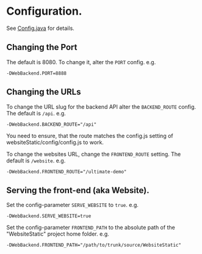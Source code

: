 # Configuration.
See [Config.java](./src/de/uni_freiburg/informatik/ultimate/web/backend/Config.java) for details.

## Changing the Port
The default is 8080. To change it, alter the `PORT` config. e.g.

    -DWebBackend.PORT=8888

## Changing the URLs
To change the URL slug for the backend API alter the `BACKEND_ROUTE` config. The default is `/api`. e.g.

    -DWebBackend.BACKEND_ROUTE="/api"

You need to ensure, that the route matches the config.js setting of websiteStatic/config/config.js to work.

To change the websites URL, change the `FRONTEND_ROUTE` setting. The default is `/website`. e.g.

    -DWebBackend.FRONTEND_ROUTE="/ultimate-demo"

## Serving the front-end (aka Website).
Set the config-parameter `SERVE_WEBSITE` to `true`. e.g.

    -DWebBackend.SERVE_WEBSITE=true

Set the config-parameter `FRONTEND_PATH` to the absolute path of the "WebsiteStatic" project home folder. e.g.

    -DWebBackend.FRONTEND_PATH="/path/to/trunk/source/WebsiteStatic"
